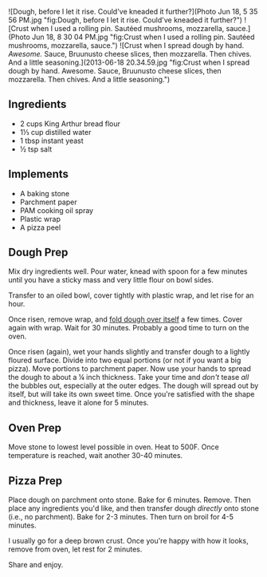 
![Dough, before I let it rise. Could've kneaded it
further?](Photo Jun 18, 5 35 56 PM.jpg "fig:Dough, before I let it rise. Could've kneaded it further?")
![Crust when I used a rolling pin. Sautéed mushrooms, mozzarella,
sauce.](Photo Jun 18, 8 30 04 PM.jpg "fig:Crust when I used a rolling pin. Sautéed mushrooms, mozzarella, sauce.")
![Crust when I spread dough by hand. *Awesome.* Sauce, Bruunusto cheese
slices, then mozzarella. Then chives. And a little
seasoning.](2013-06-18 20.34.59.jpg "fig:Crust when I spread dough by hand. Awesome. Sauce, Bruunusto cheese slices, then mozzarella. Then chives. And a little seasoning.")

Ingredients
-----------

*  2 cups King Arthur bread flour
*  1⅓ cup distilled water
*  1 tbsp instant yeast
*  ½ tsp salt

Implements
----------

*  A baking stone
*  Parchment paper
*  PAM cooking oil spray
*  Plastic wrap
*  A pizza peel

Dough Prep
----------

Mix dry ingredients well. Pour water, knead with spoon for a few minutes
until you have a sticky mass and very little flour on bowl sides.

Transfer to an oiled bowl, cover tightly with plastic wrap, and let rise
for an hour.

Once risen, remove wrap, and [fold dough over itself](https://www.youtube.com/watch?v=CQHuWDEo3SA) a few times. Cover again with wrap. Wait for 30 minutes. Probably a good 
time to turn on the oven.

Once risen (again), wet your hands slightly and transfer dough to a
lightly floured surface. Divide into two equal portions (or not if you
want a big pizza). Move portions to parchment paper. Now use your hands
to spread the dough to about a ¼ inch thickness. Take your time and
*don't* tease *all* the bubbles out, especially at the outer edges. The
dough will spread out by itself, but will take its own sweet time. Once
you're satisfied with the shape and thickness, leave it alone for 5
minutes.

Oven Prep
---------

Move stone to lowest level possible in oven. Heat to 500F. Once
temperature is reached, wait another 30-40 minutes.

Pizza Prep
----------

Place dough on parchment onto stone. Bake for 6 minutes. Remove. Then
place any ingredients you'd like, and then transfer dough *directly*
onto stone (i.e., no parchment). Bake for 2-3 minutes. Then turn on
broil for 4-5 minutes.

I usually go for a deep brown crust. Once you're happy with how it
looks, remove from oven, let rest for 2 minutes.

Share and enjoy.
